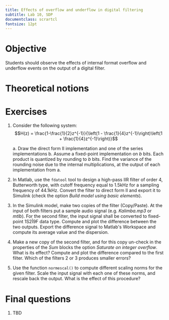 ```yaml
---
title: Effects of overflow and underflow in digital filtering
subtitle: Lab 10, SDP
documentclass: scrartcl
fontsize: 12pt
---
```


# Objective

Students should observe the effects of internal format overflow and underflow 
events on the output of a digital filter.

# Theoretical notions

# Exercises

1. Consider the following system:
	$$H(z) = \frac{1-\frac{1}{2}z^{-1}}{\left(1 - \frac{1}{4}z^{-1}\right)\left(1 + \frac{1}{4}z^{-1}\right)}$$

    a. Draw the direct form II implementation and one of the 
    series implementations
	b. Assume a fixed-point implementation on $b$ bits.
	Each product is quantized by rounding to $b$ bits.
	Find the variance of the rounding noise due to the 
	internal multiplications, at the output of each implementation
	from a.

2. In Matlab, use the `fdatool` tool to design a high-pass IIR filter
of order 4, Butterworth type, with cutoff frequency equal to 1.5kHz for
a sampling frequency of 44.1kHz. Convert the filter to direct form II
and export it to Simulink (check the option *Build model using basic elements*).

3. In the Simulink model, make two copies of the filter (Copy/Paste). 
At the input of both filters put a sample audio signal (e.g. *Kalimba.mp3* or *mtlb*).
For the second filter, the input signal shall be converted to fixed-point 
1S2Î9F data type. Compute and plot the difference between the two outputs.
Export the difference signal to Matlab's Workspace and compute its average value
and the dispersion.

4. Make a new copy of the second filter, and for this copy un-check 
in the properties of the *Sum* blocks the option *Saturate on integer overflow*.
What is its effect? Compute and plot the difference compared to the first filter.
Which of the filters 2 or 3 produces smaller errors?

5. Use the function `normescal()` to compute different scaling norms 
for the given filter. Scale the input signal with each one of these norms,
and rescale back the output. What is the effect of this procedure?

# Final questions

1. TBD
